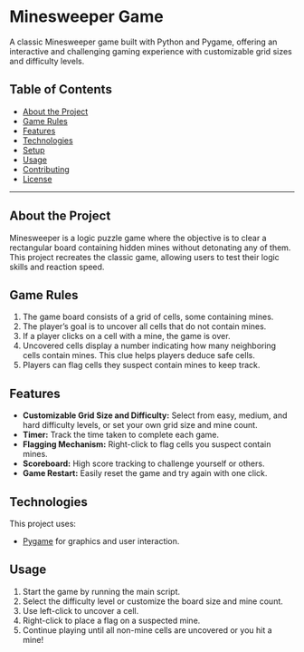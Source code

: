 
# Minesweeper Game

A classic Minesweeper game built with Python and Pygame, offering an interactive and challenging gaming experience with customizable grid sizes and difficulty levels.

## Table of Contents

- [About the Project](#about-the-project)
- [Game Rules](#game-rules)
- [Features](#features)
- [Technologies](#technologies)
- [Setup](#setup)
- [Usage](#usage)
- [Contributing](#contributing)
- [License](#license)

---

## About the Project

Minesweeper is a logic puzzle game where the objective is to clear a rectangular board containing hidden mines without detonating any of them. This project recreates the classic game, allowing users to test their logic skills and reaction speed.

## Game Rules

1. The game board consists of a grid of cells, some containing mines.
2. The player’s goal is to uncover all cells that do not contain mines.
3. If a player clicks on a cell with a mine, the game is over.
4. Uncovered cells display a number indicating how many neighboring cells contain mines. This clue helps players deduce safe cells.
5. Players can flag cells they suspect contain mines to keep track.

## Features

- **Customizable Grid Size and Difficulty:** Select from easy, medium, and hard difficulty levels, or set your own grid size and mine count.
- **Timer:** Track the time taken to complete each game.
- **Flagging Mechanism:** Right-click to flag cells you suspect contain mines.
- **Scoreboard:** High score tracking to challenge yourself or others.
- **Game Restart:** Easily reset the game and try again with one click.

## Technologies

This project uses:

- [Pygame](https://www.pygame.org/) for graphics and user interaction.

## Usage

1. Start the game by running the main script.
2. Select the difficulty level or customize the board size and mine count.
3. Use left-click to uncover a cell.
4. Right-click to place a flag on a suspected mine.
5. Continue playing until all non-mine cells are uncovered or you hit a mine!

